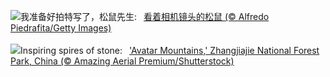 ![](https://www.bing.com/th?id=OHR.CameraSquirrel_ZH-CN3580119980_UHD.jpg&w=1000)我准备好拍特写了，松鼠先生:&nbsp;&ensp;[看着相机镜头的松鼠 (© Alfredo Piedrafita/Getty Images)](https://www.bing.com/th?id=OHR.CameraSquirrel_ZH-CN3580119980_UHD.jpg)
<br><br/>
![](https://www.bing.com/th?id=OHR.AvatarMountain_EN-US0084042494_UHD.jpg&w=1000)Inspiring spires of stone:&nbsp;&ensp;['Avatar Mountains,' Zhangjiajie National Forest Park, China (© Amazing Aerial Premium/Shutterstock)](https://www.bing.com/th?id=OHR.AvatarMountain_EN-US0084042494_UHD.jpg)
<br><br/>
